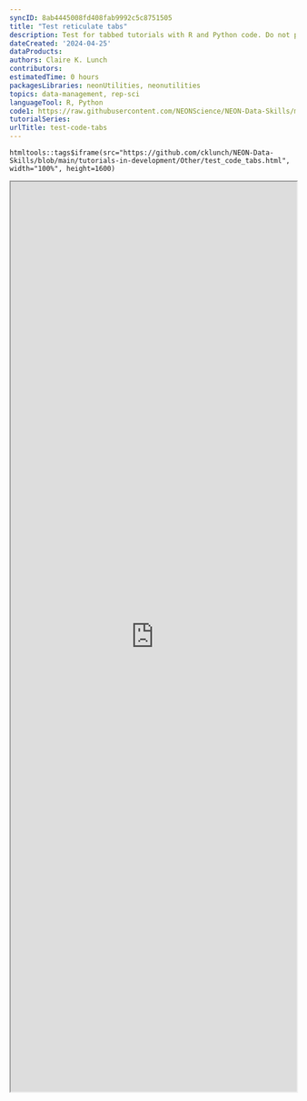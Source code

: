 ```yaml
---
syncID: 8ab4445008fd408fab9992c5c8751505
title: "Test reticulate tabs"
description: Test for tabbed tutorials with R and Python code. Do not publish this tutorial.
dateCreated: '2024-04-25'
dataProducts: 
authors: Claire K. Lunch
contributors: 
estimatedTime: 0 hours
packagesLibraries: neonUtilities, neonutilities
topics: data-management, rep-sci
languageTool: R, Python
code1: https://raw.githubusercontent.com/NEONScience/NEON-Data-Skills/main/tutorials/Other/Concept-intros/testing/test_code_tabs.R
tutorialSeries:
urlTitle: test-code-tabs
---
```






    htmltools::tags$iframe(src="https://github.com/cklunch/NEON-Data-Skills/blob/main/tutorials-in-development/Other/test_code_tabs.html", width="100%", height=1600)

<!--html_preserve--><iframe src="https://github.com/cklunch/NEON-Data-Skills/blob/main/tutorials-in-development/Other/test_code_tabs.html" width="100%" height="1600"></iframe><!--/html_preserve-->


